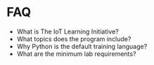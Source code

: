 # FAQ


- What is The IoT Learning Initiative?
- What topics does the program include?
- Why Python is the default training language?
- What are the minimum lab requirements?

